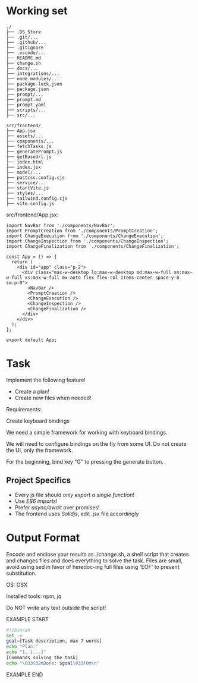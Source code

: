 # Working set

```
./
├── .DS_Store
├── .git/...
├── .github/...
├── .gitignore
├── .vscode/...
├── README.md
├── change.sh
├── docs/...
├── integrations/...
├── node_modules/...
├── package-lock.json
├── package.json
├── prompt/...
├── prompt.md
├── prompt.yaml
├── scripts/...
├── src/...

```
```
src/frontend/
├── App.jsx
├── assets/...
├── components/...
├── fetchTasks.js
├── generatePrompt.js
├── getBaseUrl.js
├── index.html
├── index.jsx
├── model/...
├── postcss.config.cjs
├── service/...
├── startVite.js
├── styles/...
├── tailwind.config.cjs
├── vite.config.js

```
src/frontend/App.jsx:
```
import NavBar from './components/NavBar';
import PromptCreation from './components/PromptCreation';
import ChangeExecution from './components/ChangeExecution';
import ChangeInspection from './components/ChangeInspection';
import ChangeFinalization from './components/ChangeFinalization';

const App = () => {
  return (
    <div id="app" class="p-2">
      <div class="max-w-desktop lg:max-w-desktop md:max-w-full sm:max-w-full xs:max-w-full mx-auto flex flex-col items-center space-y-8 sm:p-0">
        <NavBar />
        <PromptCreation />
        <ChangeExecution />
        <ChangeInspection />
        <ChangeFinalization />
      </div>
    </div>
  );
};

export default App;

```


# Task

Implement the following feature!

- Create a plan!
- Create new files when needed!

Requirements:

Create keyboard bindings

We need a simple framework for working with keyboard bindings.

We will need to configure bindings on the fly from some UI. Do not create the UI, only the framework.

For the beginning, bind key &#34;G&#34; to pressing the generate button.



## Project Specifics

- Every js file should *only export a single function*!
- Use *ES6 imports*!
- Prefer *async/await* over promises!
- The frontend uses *Solidjs*, edit .jsx file accordingly


# Output Format

Encode and enclose your results as ./change.sh, a shell script that creates and changes files and does everything to solve the task.
Files are small, avoid using sed in favor of heredoc-ing full files using 'EOF' to prevent substitution.

OS: OSX

Installed tools: npm, jq


Do NOT write any text outside the script!

EXAMPLE START

```sh
#!/bin/sh
set -e
goal=[Task description, max 7 words]
echo "Plan:"
echo "1. [...]"
[Commands solving the task]
echo "\033[32mDone: $goal\033[0m\n"
```

EXAMPLE END

